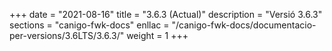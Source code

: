 +++
date        = "2021-08-16"
title       = "3.6.3 (Actual)"
description = "Versió 3.6.3"
sections    = "canigo-fwk-docs"
enllac		= "/canigo-fwk-docs/documentacio-per-versions/3.6LTS/3.6.3/"
weight		= 1
+++
